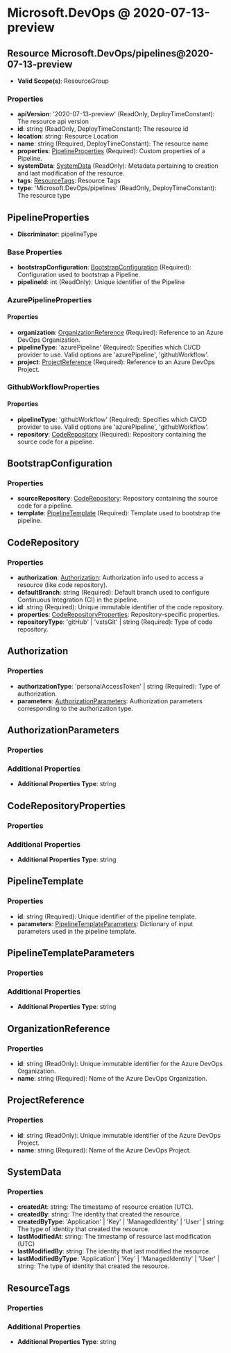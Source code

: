 # Microsoft.DevOps @ 2020-07-13-preview

## Resource Microsoft.DevOps/pipelines@2020-07-13-preview
* **Valid Scope(s)**: ResourceGroup
### Properties
* **apiVersion**: '2020-07-13-preview' (ReadOnly, DeployTimeConstant): The resource api version
* **id**: string (ReadOnly, DeployTimeConstant): The resource id
* **location**: string: Resource Location
* **name**: string (Required, DeployTimeConstant): The resource name
* **properties**: [PipelineProperties](#pipelineproperties) (Required): Custom properties of a Pipeline.
* **systemData**: [SystemData](#systemdata) (ReadOnly): Metadata pertaining to creation and last modification of the resource.
* **tags**: [ResourceTags](#resourcetags): Resource Tags
* **type**: 'Microsoft.DevOps/pipelines' (ReadOnly, DeployTimeConstant): The resource type

## PipelineProperties
* **Discriminator**: pipelineType

### Base Properties
* **bootstrapConfiguration**: [BootstrapConfiguration](#bootstrapconfiguration) (Required): Configuration used to bootstrap a Pipeline.
* **pipelineId**: int (ReadOnly): Unique identifier of the Pipeline
### AzurePipelineProperties
#### Properties
* **organization**: [OrganizationReference](#organizationreference) (Required): Reference to an Azure DevOps Organization.
* **pipelineType**: 'azurePipeline' (Required): Specifies which CI/CD provider to use. Valid options are 'azurePipeline', 'githubWorkflow'.
* **project**: [ProjectReference](#projectreference) (Required): Reference to an Azure DevOps Project.

### GithubWorkflowProperties
#### Properties
* **pipelineType**: 'githubWorkflow' (Required): Specifies which CI/CD provider to use. Valid options are 'azurePipeline', 'githubWorkflow'.
* **repository**: [CodeRepository](#coderepository) (Required): Repository containing the source code for a pipeline.


## BootstrapConfiguration
### Properties
* **sourceRepository**: [CodeRepository](#coderepository): Repository containing the source code for a pipeline.
* **template**: [PipelineTemplate](#pipelinetemplate) (Required): Template used to bootstrap the pipeline.

## CodeRepository
### Properties
* **authorization**: [Authorization](#authorization): Authorization info used to access a resource (like code repository).
* **defaultBranch**: string (Required): Default branch used to configure Continuous Integration (CI) in the pipeline.
* **id**: string (Required): Unique immutable identifier of the code repository.
* **properties**: [CodeRepositoryProperties](#coderepositoryproperties): Repository-specific properties.
* **repositoryType**: 'gitHub' | 'vstsGit' | string (Required): Type of code repository.

## Authorization
### Properties
* **authorizationType**: 'personalAccessToken' | string (Required): Type of authorization.
* **parameters**: [AuthorizationParameters](#authorizationparameters): Authorization parameters corresponding to the authorization type.

## AuthorizationParameters
### Properties
### Additional Properties
* **Additional Properties Type**: string

## CodeRepositoryProperties
### Properties
### Additional Properties
* **Additional Properties Type**: string

## PipelineTemplate
### Properties
* **id**: string (Required): Unique identifier of the pipeline template.
* **parameters**: [PipelineTemplateParameters](#pipelinetemplateparameters): Dictionary of input parameters used in the pipeline template.

## PipelineTemplateParameters
### Properties
### Additional Properties
* **Additional Properties Type**: string

## OrganizationReference
### Properties
* **id**: string (ReadOnly): Unique immutable identifier for the Azure DevOps Organization.
* **name**: string (Required): Name of the Azure DevOps Organization.

## ProjectReference
### Properties
* **id**: string (ReadOnly): Unique immutable identifier of the Azure DevOps Project.
* **name**: string (Required): Name of the Azure DevOps Project.

## SystemData
### Properties
* **createdAt**: string: The timestamp of resource creation (UTC).
* **createdBy**: string: The identity that created the resource.
* **createdByType**: 'Application' | 'Key' | 'ManagedIdentity' | 'User' | string: The type of identity that created the resource.
* **lastModifiedAt**: string: The timestamp of resource last modification (UTC)
* **lastModifiedBy**: string: The identity that last modified the resource.
* **lastModifiedByType**: 'Application' | 'Key' | 'ManagedIdentity' | 'User' | string: The type of identity that created the resource.

## ResourceTags
### Properties
### Additional Properties
* **Additional Properties Type**: string

